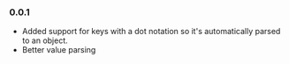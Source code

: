 ### 0.0.1
- Added support for keys with a dot notation so it's automatically parsed to an
  object.
- Better value parsing
